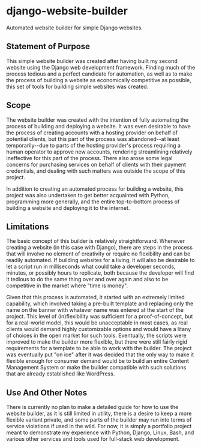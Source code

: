 # django-website-builder
Automated website builder for simple Django websites.

## Statement of Purpose ##

This simple website builder was created after having built my second website using the Django web development framework.  Finding much of the process tedious and a perfect candidate for automation, as well as to make the process of building a website as economically competitive as possible, this set of tools for building simple websites was created.

## Scope ##

The website builder was created with the intention of fully automating the process of building and deploying a website.  It was even desirable to have the process of creating accounts with a hosting provider on behalf of potential clients, but this part of the process was abandoned--at least temporarily--due to parts of the hosting provider's process requiring a human operator to approve new accounts, rendering streamlining relatively ineffective for this part of the process.  There also arose some legal concerns for purchasing services on behalf of clients with their payment credentials, and dealing with such matters was outside the scope of this project.

In addition to creating an automated process for building a website, this project was also undertaken to get better acquainted with Python, programming more generally, and the entire top-to-bottom process of building a website and deploying it to the internet.

## Limitations ##

The basic concept of this builder is relatively straightforward.  Whenever creating a website (in this case with Django), there are steps in the process that will involve no element of creativity or require no flexibility and can be readily automated.  If building websites for a living, it will also be desirable to let a script run in milliseconds what could take a developer seconds, minutes, or possibly hours to replicate, both because the developer will find it tedious to do the same thing over and over again and also to be competitive in the market where "time is money".

Given that this process is automated, it started with an extremely limited capability, which involved taking a pre-built template and replacing only the name on the banner with whatever name was entered at the start of the project.  This level of (in)flexibility was sufficient for a proof-of-concept, but for a real-world model, this would be unacceptable in most cases, as real clients would demand highly customizable options and would have a litany of choices in the open market for such tools.  Eventually, the scripts were improved to make the builder more flexible, but there were still fairly rigid requirements for a template to be able to work with the builder.  The project was eventually put "on ice" after it was decided that the only way to make it flexible enough for consumer demand would be to build an entire Content Management System or make the builder compatible with such solutions that are already established like WordPress.

## Use And Other Notes ##

There is currently no plan to make a detailed guide for how to use the website builder, as it is still limited in utility, there is a desire to keep a more flexible variant private, and some parts of the builder may run into terms of service violations if used in the wild.  For now, it is simply a portfolio project meant to demonstrate my experience with Python, Django, Linux, Bash, and various other services and tools used for full-stack web development.
